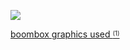 ![](https://64.media.tumblr.com/adf21238d8fde7f4b9d536fdb2cfc428/179610c52d37a0d4-18/s2048x3072/0a68b30c32e294edb0c14cf06ffb2bb86d1bade2.pnj)

[boombox graphics used <sup><sub>(1)</sub></sup>](https://64.media.tumblr.com/5e3395e0e8e59f6cfbe828e09c7ba7d3/30eed85632917809-6a/s1280x1920/2268d5ad0d39850723b81a4f0291799db2e3ee8d.pnj)
